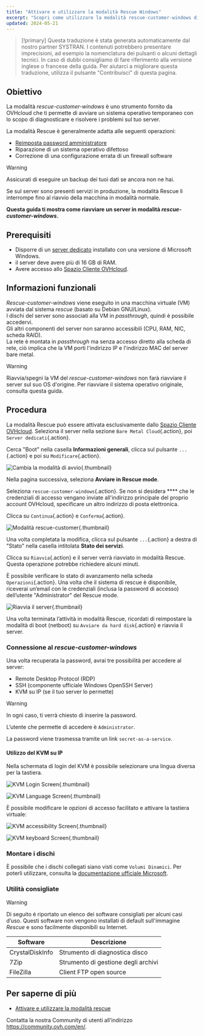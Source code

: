 ```yaml
---
title: "Attivare e utilizzare la modalità Rescue Windows"
excerpt: "Scopri come utilizzare la modalità rescue-customer-windows di OVHcloud per risolvere i problemi del tuo server dedicato"
updated: 2024-05-21
---
```


> [!primary]
> Questa traduzione è stata generata automaticamente dal nostro partner SYSTRAN. I contenuti potrebbero presentare imprecisioni, ad esempio la nomenclatura dei pulsanti o alcuni dettagli tecnici. In caso di dubbi consigliamo di fare riferimento alla versione inglese o francese della guida. Per aiutarci a migliorare questa traduzione, utilizza il pulsante "Contribuisci" di questa pagina.
>

## Obiettivo

La modalità *rescue-customer-windows* è uno strumento fornito da OVHcloud che ti permette di avviare un sistema operativo temporaneo con lo scopo di diagnosticare e risolvere i problemi sul tuo server.

La modalità Rescue è generalmente adatta alle seguenti operazioni:

- [Reimposta password amministratore](/pages/bare_metal_cloud/dedicated_servers/changing-admin-password-on-windows)
- Riparazione di un sistema operativo difettoso
- Correzione di una configurazione errata di un firewall software

> [!warning]
>
> Assicurati di eseguire un backup dei tuoi dati se ancora non ne hai.
>
> Se sul server sono presenti servizi in produzione, la modalità Rescue li interrompe fino al riavvio della macchina in modalità normale.
>

**Questa guida ti mostra come riavviare un server in modalità *rescue-customer-windows*.**

## Prerequisiti

- Disporre di un [server dedicato](/links/bare-metal/bare-metal) installato con una versione di Microsoft Windows.
- il server deve avere più di 16 GB di RAM.
- Avere accesso allo [Spazio Cliente OVHcloud](/links/manager).

## Informazioni funzionali

*Rescue-customer-windows* viene eseguito in una macchina virtuale (VM) avviata dal sistema *rescue* (basato su Debian GNU/Linux).<br>
I dischi del server sono associati alla VM in *passthrough*, quindi è possibile accedervi.<br>
Gli altri componenti del server non saranno accessibili (CPU, RAM, NIC, scheda RAID).<br>
La rete è montata in *passthrough* ma senza accesso diretto alla scheda di rete, ciò implica che la VM porti l'indirizzo IP e l'indirizzo MAC del server bare metal.

> [!warning]
>
> Riavvia/spegni la VM del *rescue-customer-windows* non farà riavviare il server sul suo OS d'origine.
> Per riavviare il sistema operativo originale, consulta questa guida.

## Procedura

La modalità Rescue può essere attivata esclusivamente dallo [Spazio Cliente OVHcloud](/links/manager). Seleziona il server nella sezione `Bare Metal Cloud`{.action}, poi `Server dedicati`{.action}.

Cerca "Boot" nella casella **Informazioni generali**, clicca sul pulsante `...`{.action} e poi su `Modificare`{.action}.

![Cambia la modalità di avvio](images/rescue-mode-001.png){.thumbnail}

Nella pagina successiva, seleziona **Avviare in Rescue mode**.

Seleziona `rescue-customer-windows`{.action}. Se non si desidera **** che le credenziali di accesso vengano inviate all'indirizzo principale del proprio account OVHcloud, specificare un altro indirizzo di posta elettronica.

Clicca su `Continua`{.action} e `Conferma`{.action}.

![Modalità rescue-customer](images/manager-rescue-windows-menu.png){.thumbnail}

Una volta completata la modifica, clicca sul pulsante `...`{.action} a destra di "Stato" nella casella intitolata **Stato dei servizi**.

Clicca su `Riavvia`{.action} e il server verrà riavviato in modalità Rescue. Questa operazione potrebbe richiedere alcuni minuti.

È possibile verificare lo stato di avanzamento nella scheda `Operazioni`{.action}. Una volta che il sistema di rescue è disponibile, riceverai un’email con le credenziali (inclusa la password di accesso) dell’utente "Administrator" del Rescue mode.

![Riavvia il server](images/rescue-mode-02.png){.thumbnail}

Una volta terminata l’attività in modalità Rescue, ricordati di reimpostare la modalità di boot (netboot) su `Avviare da hard disk`{.action} e riavvia il server.

### Connessione al *rescue-customer-windows*

Una volta recuperata la password, avrai tre possibilità per accedere al server:

- Remote Desktop Protocol (RDP)
- SSH (componente ufficiale Windows OpenSSH Server)
- KVM su IP (se il tuo server lo permette)

> [!warning]
>
> In ogni caso, ti verrà chiesto di inserire la password.
>
> L’utente che permette di accedere è `Administrator`.
>
> La password viene trasmessa tramite un link `secret-as-a-service`.

#### Utilizzo del KVM su IP

Nella schermata di login del KVM è possibile selezionare una lingua diversa per la tastiera.

![KVM Login Screen](images/rescue-kvm-login-screen.png){.thumbnail}

![KVM Language Screen](images/rescue-kvm-login-language.png){.thumbnail}

È possibile modificare le opzioni di accesso facilitato e attivare la tastiera virtuale:

![KVM accessibility Screen](images/rescue-kvm-login-accessibility.png){.thumbnail}

![KVM keyboard Screen](images/rescue-kvm-login-keyboard.png){.thumbnail}

### Montare i dischi

È possibile che i dischi collegati siano visti come `Volumi Dinamici`. Per poterli utilizzare, consulta la [documentazione ufficiale Microsoft](https://learn.microsoft.com/en-us/troubleshoot/windows-server/backup-and-storage/troubleshoot-disk-management#a-dynamic-disks-status-is-foreign).

### Utilità consigliate

> [!warning]
>
> Di seguito è riportato un elenco dei software consigliati per alcuni casi d’uso.
> Questi software non vengono installati di default sull'immagine *Rescue* e sono facilmente disponibili su Internet.

| Software | Descrizione |
| --- | --- |
| CrystalDiskInfo | Strumento di diagnostica disco |
| 7Zip | Strumento di gestione degli archivi |
| FileZilla | Client FTP open source |

## Per saperne di più

- [Attivare e utilizzare la modalità rescue](/pages/bare_metal_cloud/dedicated_servers/rescue_mode)

Contatta la nostra Community di utenti all’indirizzo <https://community.ovh.com/en/>.
